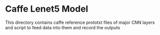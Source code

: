 # Caffe Lenet5 Model

This directory contains caffe reference prototxt files of major CNN layers and script to feed data into them and record the outputs
